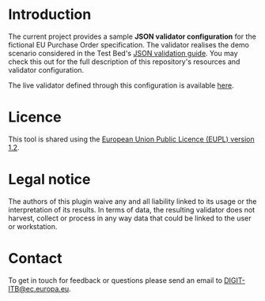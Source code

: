 # Introduction

The current project provides a sample **JSON validator configuration** for the fictional EU Purchase Order specification.
The validator realises the demo scenario considered in the Test Bed's [JSON validation guide](https://www.itb.ec.europa.eu/docs/guides/latest/validatingJSON/index.html). You may check this out for the full description of this repository's resources and 
validator configuration.

The live validator defined through this configuration is available [here](https://www.itb.ec.europa.eu/json/order/upload). 

# Licence

This tool is shared using the [European Union Public Licence (EUPL) version 1.2](https://joinup.ec.europa.eu/sites/default/files/custom-page/attachment/eupl_v1.2_en.pdf).

# Legal notice

The authors of this plugin waive any and all liability linked to its usage or the interpretation of its results. In terms 
of data, the resulting validator does not harvest, collect or process in any way data that could be linked to the user or 
workstation.

# Contact

To get in touch for feedback or questions please send an email to [DIGIT-ITB@ec.europa.eu](mailto:DIGIT-ITB@ec.europa.eu).